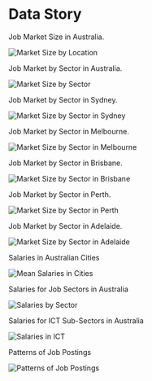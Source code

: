 # Data Story

Job Market Size in Australia.

![Market Size by Location](charts/market_locations.png)


Job Market by Sector in Australia.

![Market Size by Sector](charts/sectors.png)


Job Market by Sector in Sydney.

![Market Size by Sector in Sydney](charts/sydney.png)


Job Market by Sector in Melbourne.

![Market Size by Sector in Melbourne](charts/melbourne.png)


Job Market by Sector in Brisbane.

![Market Size by Sector in Brisbane](charts/brisbane.png)


Job Market by Sector in Perth.

![Market Size by Sector in Perth](charts/perth.png)


Job Market by Sector in Adelaide.

![Market Size by Sector in Adelaide](charts/adelaide.png)


Salaries in Australian Cities

![Mean Salaries in Cities](charts/salary_cities.png)


Salaries for Job Sectors in Australia

![Salaries by Sector](charts/salary_sectors.png)


Salaries for ICT Sub-Sectors in Australia

![Salaries in ICT](charts/salary_ict.png)


Patterns of Job Postings

![Patterns of Job Postings](charts/postings.png)
